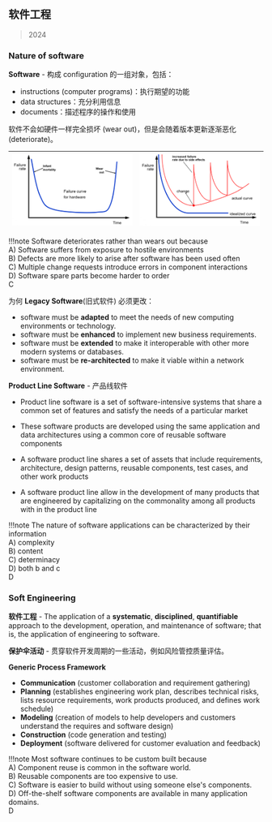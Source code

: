 ## 软件工程

> 2024

### Nature of software

**Software** - 构成 configuration 的一组对象，包括：

+ instructions (computer programs)：执行期望的功能
+ data structures：充分利用信息
+ documents：描述程序的操作和使用

软件不会如硬件一样完全损坏 (wear out)，但是会随着版本更新逐渐恶化 (deteriorate)。

| <img src="./软工.assets/image-20240615153241476.png" alt="image-20240615153241476" style="zoom: 25%;" /> | <img src="./软工.assets/image-20240615153318596.png" alt="image-20240615153318596" style="zoom: 25%;" /> |
| ------------------------------------------------------------ | ------------------------------------------------------------ |

!!!note
	Software deteriorates rather than wears out because<br/>
  	A) Software suffers from exposure to hostile environments<br/>
  	B) Defects are more likely to arise after software has been used often<br/>
  	C) Multiple change requests introduce errors in component interactions<br/>
  	D) Software spare parts become harder to order<br/>
 	C

为何 **Legacy Software**(旧式软件) 必须更改：

+ software must be **adapted** to meet the needs of new computing environments or technology.
+ software must be **enhanced** to implement new business requirements.
+ software must be **extended** to make it interoperable with other more modern systems or databases.
+ software must be **re-architected** to make it viable within a network environment.

**Product Line Software** - 产品线软件

+ Product line software is a set of software-intensive systems that share a common set of features and satisfy the needs of a particular market
+ These software products are developed using the same application and data architectures using a common core of reusable software components

+ A software product line shares a set of assets that include requirements, architecture, design patterns, reusable components, test cases, and other work products
+ A software product line allow in the development of many products that are engineered by capitalizing on the commonality among all products with in the product line

!!!note
	The nature of software applications can be characterized by their information<br/>
	A) complexity<br/>
	B) content<br/>
	C) determinacy<br/>
	D) both b and c<br/>
	D


### Soft Engineering

**软件工程** - The application of a **systematic**, **disciplined**, **quantifiable** approach to the development, operation, and maintenance of software; that is, the application of engineering to software.

**保护伞活动** - 贯穿软件开发周期的一些活动，例如风险管控质量评估。

**Generic Process Framework**

+ **Communication** (customer collaboration and requirement gathering) 
+ **Planning** (establishes engineering work plan, describes technical risks, lists resource requirements, work products produced, and defines work schedule) 
+ **Modeling** (creation of models to help developers and customers understand the requires and software design) 
+ **Construction** (code generation and testing) 
+ **Deployment** (software delivered for customer evaluation and feedback)

!!!note
	Most software continues to be custom built because<br/>
	A) Component reuse is common in the software world.<br/>
	B) Reusable components are too expensive to use.<br/>
	C) Software is easier to build without using someone else\'s components.<br/>
	D) Off-the-shelf software components are available in many application domains.<br/>
	D

